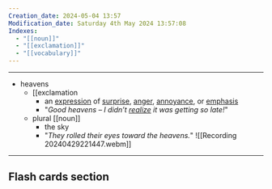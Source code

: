 ```yaml
---
Creation_date: 2024-05-04 13:57
Modification_date: Saturday 4th May 2024 13:57:08
Indexes:
  - "[[noun]]"
  - "[[exclamation]]"
  - "[[vocabulary]]"
---
```


----

- heavens
	- [[exclamation
		- an [expression](https://dictionary.cambridge.org/vi/dictionary/english/expression "expression") of [surprise](https://dictionary.cambridge.org/vi/dictionary/english/surprise "surprise"), [anger](https://dictionary.cambridge.org/vi/dictionary/english/anger "anger"), [annoyance](https://dictionary.cambridge.org/vi/dictionary/english/annoy "annoyance"), or [emphasis](https://dictionary.cambridge.org/vi/dictionary/english/emphasis "emphasis")
		- "*Good heavens – I didn’t [realize](https://dictionary.cambridge.org/vi/dictionary/english/realize "realize") it was getting so late!*"
	- plural [[noun]]
		- the sky
		- "*They rolled their eyes toward the heavens.*"
![[Recording 20240429221447.webm]]























---
## Flash cards section
